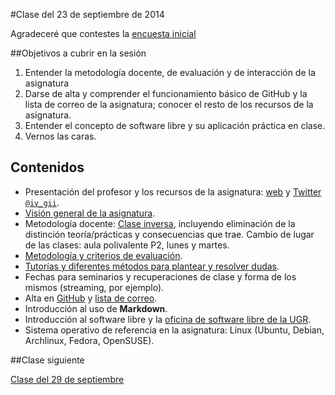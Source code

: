 #Clase del 23 de septiembre de 2014

Agradeceré que contestes la [encuesta inicial](https://docs.google.com/forms/d/1fmiLOhbcKyYVoAWnY2zfJ1kDqaQbdtBzrbsWPQRmShI/viewform)

##Objetivos a cubrir en la sesión

1. Entender la metodología docente, de evaluación y de interacción de la asignatura
2. Darse de alta y comprender el funcionamiento básico de GitHub y la lista de correo de la asignatura; conocer el resto de los recursos de la asignatura.
2. Entender el concepto de software libre y su aplicación práctica en clase.
3. Vernos las caras.

## Contenidos 
* Presentación del profesor y los recursos de la asignatura: [web](http://jj.github.io/IV) y [Twitter `@iv_gii`](http://twitter.com/iv_gii).
* [Visión general de la asignatura](http://grados.ugr.es/informatica/pages/infoacademica/guias_docentes/espti/infraestructuravirtual).
* Metodología docente: [Clase inversa](http://www.tecnologiasparalaeducacion.es/la-clase-inversa-flip-classroom-tecnologias/), incluyendo eliminación de la distinción teoría/prácticas y consecuencias que trae.  Cambio de lugar de las clases: aula polivalente P2, lunes y martes.
* [Metodología y criterios de evaluación](../Metodología_y_criterios_de_evaluación.md).
* [Tutorías y diferentes métodos para plantear y resolver dudas](https://github.com/JJ/GII-2014/issues).
* Fechas para seminarios y recuperaciones de clase y forma de los mismos (streaming, por ejemplo).
* Alta en [GitHub](http://github.com) y [lista de correo](http://groups.google.com/d/forum/iv-ugr-2014).
* Introducción al uso de **Markdown**.
* Introducción al software libre y la [oficina de software libre de la UGR](http://osl.ugr.es).
* Sistema operativo de referencia en la asignatura: Linux (Ubuntu, Debian, Archlinux, Fedora, OpenSUSE).

##Clase siguiente

[Clase del 29 de septiembre](29092014.md)
